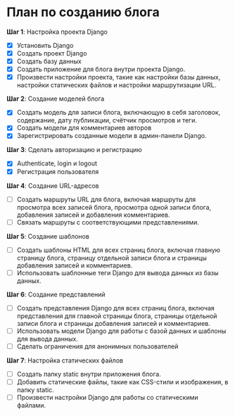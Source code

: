 # План по созданию блога

**Шаг 1**: Настройка проекта Django

- [x] Установить Django
- [x] Создать проект Django
- [x] Создать базу данных
- [x] Создать приложение для блога внутри проекта Django.
- [x] Произвести настройки проекта, такие как настройки базы данных, настройки статических файлов и настройки маршрутизации URL.

**Шаг 2**: Создание моделей блога

- [x] Создать модель для записи блога, включающую в себя заголовок, содержание, дату публикации, счётчик просмотров и теги.
- [x] Создать модели для комментариев авторов
- [x] Зарегистрировать созданные модели в админ-панели Django.

**Шаг 3**: Сделать авторизацию и регистрацию

- [x] Authenticate, login и logout
- [x] Регистрация пользователя

**Шаг 4**: Создание URL-адресов

- [ ] Создать маршруты URL для блога, включая маршруты для просмотра всех записей блога, просмотра одной записи блога, добавления записей и добавления комментариев.
- [ ] Связать маршруты с соответствующими представлениями.

**Шаг 5**: Создание шаблонов

- [ ] Создать шаблоны HTML для всех страниц блога, включая главную страницу блога, страницу отдельной записи блога и страницы добавления записей и комментариев.
- [ ] Использовать шаблонные теги Django для вывода данных из базы данных.

**Шаг 6**: Создание представлений

- [ ] Создать представления Django для всех страниц блога, включая представления для главной страницы блога, страницы отдельной записи блога и страницы добавления записей и комментариев.
- [ ] Использовать модели Django для работы с базой данных и шаблоны для вывода данных.
- [ ] Сделать ограничения для анонимных пользователей

**Шаг 7**: Настройка статических файлов

- [ ] Создать папку static внутри приложения блога.
- [ ] Добавить статические файлы, такие как CSS-стили и изображения, в папку static.
- [ ] Произвести настройки Django для работы со статическими файлами.
